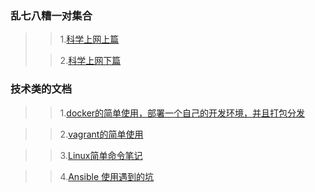 ### 乱七八糟一对集合
>>1.[科学上网上篇](kexue.md)
>
>>2.[科学上网下篇](/next.md)

### 技术类的文档
>>1.[docker的简单使用，部署一个自己的开发环境，并且打包分发](docker.md)

>>2.[vagrant的简单使用](vagrant.md)

>>3.[Linux简单命令笔记](linux.md)

>>4.[Ansible 使用遇到的坑](ansible.md)
